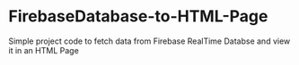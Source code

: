 # FirebaseDatabase-to-HTML-Page
Simple project code to fetch data from Firebase RealTime Databse and view it in an HTML Page
